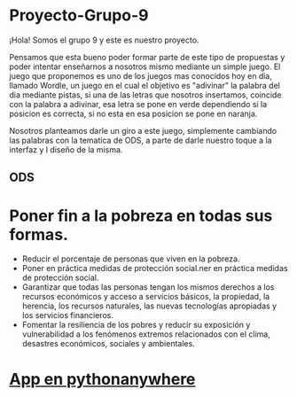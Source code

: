 # Proyecto-Grupo-9
¡Hola! Somos el grupo 9 y este es nuestro proyecto.

Pensamos que esta bueno poder formar parte de este tipo de propuestas y poder intentar enseñarnos a nosotros mismo mediante un simple juego.
El juego que proponemos es uno de los juegos mas conocidos hoy en dia, llamado Wordle, un juego en el cual el objetivo es "adivinar" la palabra del dia mediante pistas, si una de las letras que nosotros insertamos, coincide con la palabra a adivinar, esa letra se pone en verde dependiendo si la posicion es correcta, si no esta en esa posicion se pone en naranja.

Nosotros planteamos darle un giro a este juego, simplemente cambiando las palabras con la tematica de ODS, a parte de darle nuestro toque a la interfaz y l diseño de la misma.

## ODS 

# Poner fin a la pobreza en todas sus formas.

- Reducir el porcentaje de personas que viven en la pobreza.
- Poner en práctica medidas de protección social.ner en práctica medidas de protección social.
- Garantizar que todas las personas tengan los mismos derechos a los recursos económicos y acceso a servicios básicos, la propiedad, la herencia, los recursos naturales, las nuevas tecnologías apropiadas y los servicios financieros.
- Fomentar la resiliencia de los pobres y reducir su exposición y vulnerabilidad a los fenómenos extremos relacionados con el clima, desastres económicos, sociales y ambientales.


# [App en pythonanywhere](http://jbericua.pythonanywhere.com/)
